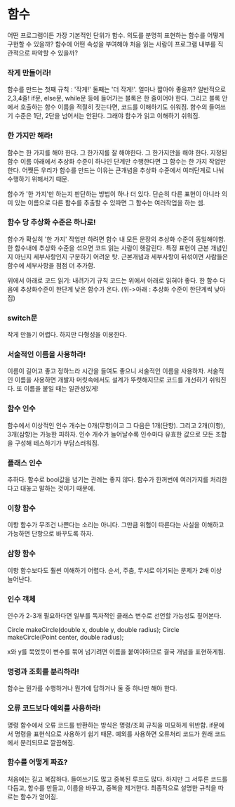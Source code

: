 # 함수
어떤 프로그램이든 가장 기본적인 단위가 함수.
의도를 분명히 표현하는 함수를 어떻게 구현할 수 있을까? 
함수에 어떤 속성을 부여해야 처음 읽는 사람이 프로그램 내부를 직관적으로 파악할 수 있을까?

### 작게 만들어라!
함수를 만드는 첫째 규칙 : '작게!' 둘째는 '더 작게!'.
얼마나 짧아야 좋을까? 일반적으로 2,3,4줄! 
if문, else문, while문 등에 들어가는 블록은 한 줄이어야 한다. 
그리고 블록 안에서 호출하는 함수 이름을 적절히 짓는다면, 코드를 이해하기도 쉬워짐.
함수의 들여쓰기 수준은 1단, 2단을 넘어서는 안된다. 그래야 함수가 읽고 이해하기 쉬워짐.

### 한 가지만 해라!
함수는 한 가지를 해야 한다. 그 한가지를 잘 해야한다. 그 한가지만을 해야 한다.
지정된 함수 이름 아래에서 추상화 수준이 하나인 단계만 수행한다면 그 함수는 한 가지 작업만 한다.
어쨋든 우리가 함수를 만드는 이유는 큰개념을 추상화 수준에서 여러단계로 나눠 수행하기 위해서기 때문.

함수가 '한 가지'만 하는지 판단하는 방법이 하나 더 있다. 
단순히 다른 표현이 아니라 의미 있는 이름으로 다른 함수를 추출할 수 있따면 그 함수는 여러작업을 하는 셈.

### 함수 당 추상화 수준은 하나로!
함수가 확실히 '한 가지' 작업만 하려면 함수 내 모든 문장의 추상화 수준이 동일해야함. 
한 함수내에 추상화 수준을 섞으면 코드 읽는 사람이 헷갈린다. 
특정 표현이 근본 개념인지 아닌지 세부사항인지 구분하기 어려운 탓.
근본개념과 세부사항이 뒤섞이면 사람들은 함수에 세부사항을 점점 더 추가함.

위에서 아래로 코드 읽기: 내려가기 규칙
코드는 위에서 아래로 읽혀야 좋다.
한 함수 다음에 추상화수준이 한단계 낮은 함수가 온다. (위->아래 : 추상화 수준이 한단계씩 낮아짐)

### switch문
작게 만들기 어렵다. 
하지만 다형성을 이용한다. 

### 서술적인 이름을 사용하라!
이름이 길어고 좋고 정하느라 시간을 들여도 좋으니 서술적인 이름을 사용하자. 
서술적인 이름을 사용하면 개발자 머릿속에서도 설계가 뚜렷해지므로 코드를 개선하기 쉬워진다.
또 이름을 붙일 때는 일관성있게!

### 함수 인수
함수에서 이상적인 인수 개수는 0개(무항)이고 그 다음은 1개(단항). 그리고 2개(이항), 3개(삼항)는 가능한 피하자.
인수 개수가 늘어날수록 인수마다 유효한 값으로 모든 조합을 구성해 테스하기가 부담스러워짐. 

### 플래스 인수
추하다. 함수로 bool값을 넘기는 관례는 좋지 않다. 
함수가 한꺼번에 여러가지를 처리한다고 대놓고 말하는 것이기 때문에.

### 이항 함수
이항 함수가 무조건 나쁜다는 소리는 아니다.
그만큼 위험이 따른다는 사실을 이해하고 가능하면 단항으로 바꾸도록 하자.

### 삼항 함수
이항 함수보다도 훨씬 이해하기 어렵다. 
순서, 주춤, 무시로 야기되는 문제가 2배 이상 늘어난다.

### 인수 객체
인수가 2-3개 필요하다면 일부를 독자적인 클래스 변수로 선언할 가능성도 짚어본다.

Circle makeCircle(double x, double y, double radius);
Circle makeCircle(Point center, double radius);

x와 y를 묵었듯이 변수를 묶어 넘기려면 이름을 붙여야하므로 결국 개념을 표현하게됨.

### 명령과 조회를 분리하라!
함수는 뭔가를 수행하거나 뭔가에 답하거나 둘 중 하나만 해야 한다.

### 오류 코드보다 예외를 사용하라!
명령 함수에서 오류 코드를 반환하는 방식은 명령/조회 규칙을 미묘하게 위반함. 
if문에서 명령을 표현식으로 사용하기 쉽기 때문.
예외를 사용하면 오류처리 코드가 원래 코드에서 분리되므로 깔끔해짐.

### 함수를 어떻게 짜죠?
처음에는 길고 복잡하다. 들여쓰기도 많고 중복된 루프도 많다. 
하지만 그 서투른 코드를 다듬고, 함수를 만들고, 이름을 바꾸고, 중복을 제거한다. 
최종적으로 설명한 규칙을 따르는 함수가 얻어짐. 